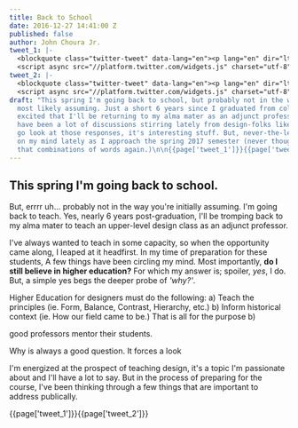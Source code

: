 ```yaml
---
title: Back to School
date: 2016-12-27 14:41:00 Z
published: false
author: John Choura Jr.
tweet_1: |-
  <blockquote class="twitter-tweet" data-lang="en"><p lang="en" dir="ltr">Designers: do you have a college degree?</p>&mdash; Dann Petty (@DannPetty) <a href="https://twitter.com/DannPetty/status/804766109408759808">December 2, 2016</a></blockquote>
  <script async src="//platform.twitter.com/widgets.js" charset="utf-8"></script>
tweet_2: |-
  <blockquote class="twitter-tweet" data-lang="en"><p lang="en" dir="ltr">Should we be requiring a college degree for design? Some of the best designers I know have no college degree at all — not even high school. <a href="https://t.co/E6erO32cBG">https://t.co/E6erO32cBG</a></p>&mdash; Dann Petty (@DannPetty) <a href="https://twitter.com/DannPetty/status/804770214361513984">December 2, 2016</a></blockquote>
  <script async src="//platform.twitter.com/widgets.js" charset="utf-8"></script>
draft: "This spring I'm going back to school, but probably not in the way that you're
  most likely assuming. Just a short 6 years since I graduated from college and I'm
  excited that I'll be returning to my alma mater as an adjunct professor.  \n\nThere
  have been a lot of discussions stirring lately from design-folks like [@DannPetty](https://twitter.com/DannPetty/status/804770214361513984),
  go look at those responses, it's interesting stuff. But, never-the-less, it's been
  on my mind lately as I approach the spring 2017 semester (never thought I'd say
  that combinations of words again.)\n\n{{page['tweet_1']}}{{page['tweet_2']}}\n"
---
```


## This spring I'm going back to school.

But, errrr uh... probably not in the way you're initially assuming. I'm going back to teach. Yes, nearly 6 years post-graduation, I'll be tromping back to my alma mater to teach an upper-level design class as an adjunct professor. 

I've always wanted to teach in some capacity, so when the opportunity came along, I leaped at it headfirst. In my time of preparation for these students, A few things have been circling my mind. Most importantly, **do I still believe in higher education?** For which my answer is; spoiler, *yes*, I do. But, a simple yes begs the deeper probe of *'why?'*.

Higher Education for designers must do the following:
a) Teach the principles (ie. Form, Balance, Contrast, Hierarchy, etc.)
b) Inform historical context (ie. How our field came to be.)
That is all for the purpose
b) 

good professors mentor their students.

Why is always a good question. It forces a look 

I'm energized at the prospect of teaching design, it's a topic I'm passionate about and I'll have a lot to say. But in the process of preparing for the course, I've been thinking through a few things that are important to address publically. 


{{page['tweet_1']}}{{page['tweet_2']}}

